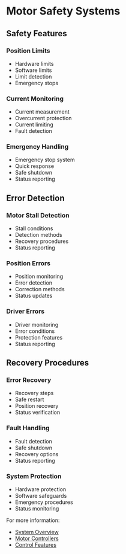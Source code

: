 # Motor Safety Systems

## Safety Features
### Position Limits
- Hardware limits
- Software limits
- Limit detection
- Emergency stops

### Current Monitoring
- Current measurement
- Overcurrent protection
- Current limiting
- Fault detection

### Emergency Handling
- Emergency stop system
- Quick response
- Safe shutdown
- Status reporting

## Error Detection
### Motor Stall Detection
- Stall conditions
- Detection methods
- Recovery procedures
- Status reporting

### Position Errors
- Position monitoring
- Error detection
- Correction methods
- Status updates

### Driver Errors
- Driver monitoring
- Error conditions
- Protection features
- Status reporting

## Recovery Procedures
### Error Recovery
- Recovery steps
- Safe restart
- Position recovery
- Status verification

### Fault Handling
- Fault detection
- Safe shutdown
- Recovery options
- Status reporting

### System Protection
- Hardware protection
- Software safeguards
- Emergency procedures
- Status monitoring

For more information:
- [System Overview](overview.md)
- [Motor Controllers](controllers.md)
- [Control Features](features.md)

